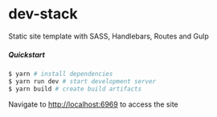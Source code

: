 # dev-stack #

Static site template with SASS, Handlebars, Routes and Gulp

##### Quickstart

```bash
$ yarn # install dependencies 
$ yarn run dev # start development server
$ yarn build # create build artifacts
```

Navigate to [http://localhost:6969](http://localhost:6969) to access the site